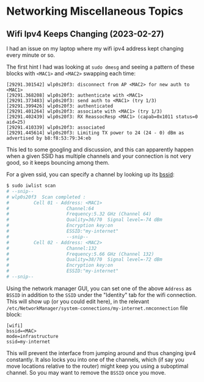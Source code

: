 # Networking Miscellaneous Topics

## Wifi Ipv4 Keeps Changing (2023-02-27)

I had an issue on my laptop where my wifi ipv4 address kept changing every minute or so.

The first hint I had was looking at `sudo dmesg` and seeing a pattern of these blocks with `<MAC1>` and `<MAC2>` swapping each time:

```
[29291.301542] wlp0s20f3: disconnect from AP <MAC2> for new auth to <MAC1>
[29291.368208] wlp0s20f3: authenticate with <MAC1>
[29291.373483] wlp0s20f3: send auth to <MAC1> (try 1/3)
[29291.399426] wlp0s20f3: authenticated
[29291.401264] wlp0s20f3: associate with <MAC1> (try 1/3)
[29291.402439] wlp0s20f3: RX ReassocResp <MAC1> (capab=0x1011 status=0 aid=25)
[29291.410339] wlp0s20f3: associated
[29291.445614] wlp0s20f3: Limiting TX power to 24 (24 - 0) dBm as advertised by b8:f8:53:79:34:eb
```

This led to some googling and discussion, and this can apparently happen when a given SSID has multiple channels and your connection
is not very good, so it keeps bouncing among them.

For a given ssid, you can specify a channel by looking up its [bssid](https://en.wikipedia.org/wiki/Service_set_(802.11_network)):

```sh
$ sudo iwlist scan
# --snip--
# wlp0s20f3  Scan completed :
#         Cell 01 - Address: <MAC1>
#                     Channel:64
#                     Frequency:5.32 GHz (Channel 64)
#                     Quality=36/70  Signal level=-74 dBm
#                     Encryption key:on
#                     ESSID:"my-internet"
#                     --snip--
#         Cell 02 - Address: <MAC2>
#                     Channel:132
#                     Frequency:5.66 GHz (Channel 132)
#                     Quality=38/70  Signal level=-72 dBm
#                     Encryption key:on
#                     ESSID:"my-internet"
# --snip--
```

Using the network manager GUI, you can set one of the above `Address` as `BSSID` in addition to the `SSID` under the "Identity" tab for the wifi connection. This will show up (or you could edit here), in the relevant `/etc/NetworkManager/system-connections/my-internet.nmconnection` file block:

```
[wifi]
bssid=<MAC>
mode=infrastructure
ssid=my-internet
```

This will prevent the interface from jumping around and thus changing ipv4 constantly. It also locks you into one of the channels, which (if say you move locations relative to the router) might keep you using a suboptimal channel. So you may want to remove the `BSSID` once you move.



